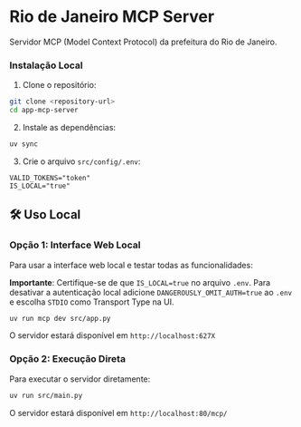 # Rio de Janeiro MCP Server

Servidor MCP (Model Context Protocol) da prefeitura do Rio de Janeiro.

### Instalação Local

1. Clone o repositório:
```bash
git clone <repository-url>
cd app-mcp-server
```

2. Instale as dependências:
```bash
uv sync
```

3. Crie o arquivo `src/config/.env`:
```env
VALID_TOKENS="token"
IS_LOCAL="true"
```

## 🛠️ Uso Local

### Opção 1: Interface Web Local

Para usar a interface web local e testar todas as funcionalidades:

**Importante**: Certifique-se de que `IS_LOCAL=true` no arquivo `.env`. Para desativar a autenticação local adicione `DANGEROUSLY_OMIT_AUTH=true` ao `.env` e escolha `STDIO` como Transport Type na UI.

```bash
uv run mcp dev src/app.py
```

O servidor estará disponível em `http://localhost:627X`


### Opção 2: Execução Direta

Para executar o servidor diretamente:

```bash
uv run src/main.py
```

O servidor estará disponível em `http://localhost:80/mcp/`
